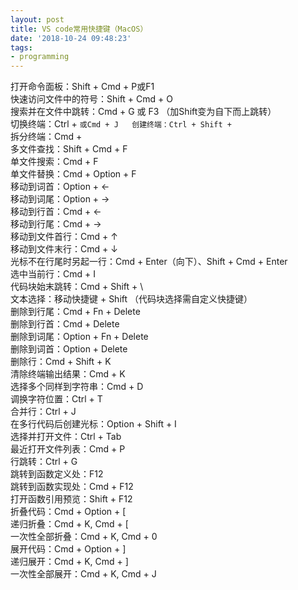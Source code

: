 ```yaml
---
layout: post
title: VS code常用快捷键（MacOS）
date: '2018-10-24 09:48:23'
tags:
- programming
---
```


打开命令面板：Shift + Cmd + P或F1  
快速访问文件中的符号：Shift + Cmd + O  
搜索并在文件中跳转：Cmd + G 或 F3 （加Shift变为自下而上跳转）  
切换终端：Ctrl + `或Cmd + J  
创建终端：Ctrl + Shift + `  
拆分终端：Cmd +   
多文件查找：Shift + Cmd + F  
单文件搜索：Cmd + F  
单文件替换：Cmd + Option + F  
移动到词首：Option + ←  
移动到词尾：Option + →  
移动到行首：Cmd + ←  
移动到行尾：Cmd + →  
移动到文件首行：Cmd + ↑  
移动到文件末行：Cmd + ↓  
光标不在行尾时另起一行：Cmd + Enter（向下）、Shift + Cmd + Enter  
选中当前行：Cmd + I  
代码块始末跳转：Cmd + Shift + \  
文本选择：移动快捷键 + Shift （代码块选择需自定义快捷键）  
删除到行尾：Cmd + Fn + Delete  
删除到行首：Cmd + Delete  
删除到词尾：Option + Fn + Delete  
删除到词首：Option + Delete  
删除行：Cmd + Shift + K  
清除终端输出结果：Cmd + K  
选择多个同样到字符串：Cmd + D  
调换字符位置：Ctrl + T  
合并行：Ctrl + J  
在多行代码后创建光标：Option + Shift + I  
选择并打开文件：Ctrl + Tab  
最近打开文件列表：Cmd + P  
行跳转：Ctrl + G  
跳转到函数定义处：F12  
跳转到函数实现处：Cmd + F12  
打开函数引用预览：Shift + F12  
折叠代码：Cmd + Option + [  
递归折叠：Cmd + K, Cmd + [  
一次性全部折叠：Cmd + K, Cmd + 0  
展开代码：Cmd + Option + ]  
递归展开：Cmd + K, Cmd + ]  
一次性全部展开：Cmd + K, Cmd + J

<!--kg-card-end: markdown-->